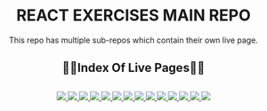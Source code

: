 <div align="center">
  <h1>REACT EXERCISES MAIN REPO</h1>
  <p>This repo has multiple sub-repos which contain their own live page.</p>
  <h2>🔗📄Index Of Live Pages📄🔗<h2>
</div>

<div align="center">
	<a href="https://weekly-schedule-ehkarabas.netlify.app/">
		<img src="https://img.shields.io/badge/weekly%20schedule-%23.svg?&style=for-the-badge&logo=www&logoColor=white%22&color=black">
	</a>
	<a href="https://image-gallery-ehkarabas.netlify.app/">
		<img src="https://img.shields.io/badge/image%20gallery-%23.svg?&style=for-the-badge&logo=www&logoColor=white%22&color=black">
	</a>
	<a href="https://comments-react-sass-ehkarabas.netlify.app/">
		<img src="https://img.shields.io/badge/comments-%23.svg?&style=for-the-badge&logo=www&logoColor=white%22&color=black">
	</a>
	<a href="https://tour-places-ehkarabas.netlify.app/">
		<img src="https://img.shields.io/badge/tour%20places-%23.svg?&style=for-the-badge&logo=www&logoColor=white%22&color=black">
	</a>
	<a href="https://horoscope-page-ehkarabas.netlify.app/">
		<img src="https://img.shields.io/badge/horoscope-%23.svg?&style=for-the-badge&logo=www&logoColor=white%22&color=black">
	</a>
	<a href="https://number-generator-ehkarabas.netlify.app/">
		<img src="https://img.shields.io/badge/number%20generator-%23.svg?&style=for-the-badge&logo=www&logoColor=white%22&color=black">
	</a>
	<a href="https://counters-ehkarabas.netlify.app/">
		<img src="https://img.shields.io/badge/counters-%23.svg?&style=for-the-badge&logo=www&logoColor=white%22&color=black">
	</a>
	<a href="https://weekly-schedule-v2-ehkarabas.netlify.app/">
		<img src="https://img.shields.io/badge/weekly%20schedule%20v2-%23.svg?&style=for-the-badge&logo=www&logoColor=white%22&color=black">
	</a>
	<a href="https://user-cards-ehkarabas.netlify.app/">
		<img src="https://img.shields.io/badge/user%20cards-%23.svg?&style=for-the-badge&logo=www&logoColor=white%22&color=black">
	</a>
	<a href="https://nhl-legends-ehkarabas.netlify.app/">
		<img src="https://img.shields.io/badge/nhl%20legends-%23.svg?&style=for-the-badge&logo=www&logoColor=white%22&color=black">
	</a>
	<a href="https://checkout-page-ehkarabas.netlify.app/">
		<img src="https://img.shields.io/badge/checkout%20page-%23.svg?&style=for-the-badge&logo=www&logoColor=white%22&color=black">
	</a>
	<a href="https://language-cards-ehkarabas.netlify.app/">
		<img src="https://img.shields.io/badge/language%20cards-%23.svg?&style=for-the-badge&logo=www&logoColor=white%22&color=black">
	</a>
	<a href="https://react-qa-ehkarabas.netlify.app/">
		<img src="https://img.shields.io/badge/react%20qa-%23.svg?&style=for-the-badge&logo=www&logoColor=white%22&color=black">
	</a>
	<a href="https://appointment-project-ehkarabas.netlify.app/">
		<img src="https://img.shields.io/badge/appointment%20project-%23.svg?&style=for-the-badge&logo=www&logoColor=white%22&color=black">
	</a>
</div>